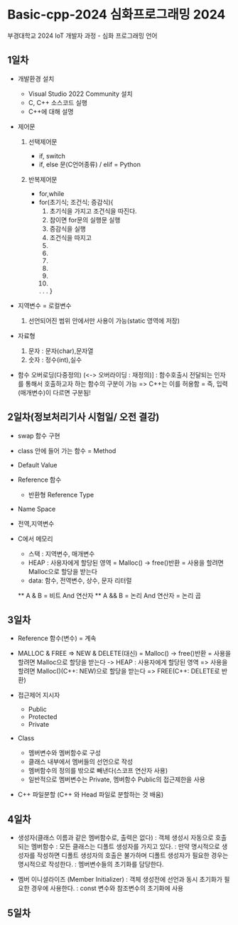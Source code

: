 # Basic-cpp-2024 심화프로그래밍 2024 
부경대학교 2024 IoT 개발자 과정 - 심화 프로그래밍 언어

## 1일차
- 개발환경 설치
   - Visual Studio 2022 Community 설치
   - C, C++ 소스코드 실행
   - C++에 대해 설명

- 제어문
   1. 선택제어문 
      - if, switch
      - if, else 문(C언어종류) / elif = Python
      
   2. 반복제어문 
      - for,while
      - for(초기식; 조건식; 증감식){
         1. 초기식을 가지고 조건식을 따진다.
         2. 참이면 for문의 실행문 실행
         3. 증감식을 실행
         4. 조건식을 따지고
         2.
         3.
         4.
         2.
         3.
         4.
         .
         .
         .
      }

   
- 지역변수 = 로컬변수
   1. 선언되어진 범위 안에서만 사용이 가능(static 영역에 저장)

- 자료형
   1. 문자 : 문자(char),문자열
   2. 숫자 : 정수(int),실수

- 함수 오버로딩(다중정의) (<-> 오버라이딩 : 재정의)]
    : 함수호출시 전달되는 인자를 통해서 호출하고자 하는 함수의 구분이 가능 => C++는 이를 허용함
    = 즉, 입력(매개변수)이 다르면 구분됨! 
   

## 2일차(정보처리기사 시험일/ 오전 결강) 

- swap 함수 구현

- class 안에 들어 가는 함수 = Method

- Default Value

- Reference 함수
	- 반환형 Reference Type
   
- Name Space

- 전역,지역변수

- C에서 메모리
	- 스택 : 지역변수, 매개변수
	- HEAP : 사용자에게 할당된 영역
		= Malloc() -> free()반환 = 사용을 할려면 Malloc으로 할당을 받는다
	- data: 함수, 전역변수, 상수, 문자 리터럴
	
	 ** A & B = 비트 And 연산자
	 ** A && B = 논리 And 연산자 = 논리 곱

## 3일차 
- Reference 함수(변수) = 계속

- MALLOC & FREE => NEW & DELETE(대신)
	= Malloc() -> free()반환 = 사용을 할려면 Malloc으로 할당을 받는다
	-> HEAP : 사용자에게 할당된 영역
	=> 사용을 할려면 Malloc()(C++: NEW)으로 할당을 받는다 => FREE(C++: DELETE로 반환)

- 접근제어 지시자
	- Public
	- Protected
	- Private

- Class
    - 멤버변수와 멤버함수로 구성
    - 클래스 내부에서 멤버들의 선언으로 작성
    - 멤버함수의 정의를 밖으로 빼낸다(스코프 연산자 사용)
    - 일반적으로 멤버변수는 Private, 멤버함수 Public의 접근제한을 사용 
	
- C++ 파일분할 (C++ 와 Head 파일로 분할하는 것 배움)

## 4일차 
- 생성자(클래스 이름과 같은 멤버함수로, 출력은 없다)
   : 객체 생성시 자동으로 호출되는 멤버함수
   : 모든 클래스는 디폴트 생성자를 가지고 있다.
   : 만약 명시적으로 생성자를 작성하면 디폴트 생성자의 호출은 불가하며 디폴트 생성자가 필요한 경우는 명시적으로 작성한다.
   : 멤버변수들의 초기화를 담당한다.

- 멤버 이니셜라이즈 (Member Initializer)
   : 객체 생성전에 선언과 동시 초기화가 필요한 경우에 사용한다. 
   : const 변수와 참조변수의 초기화에 사용


## 5일차

